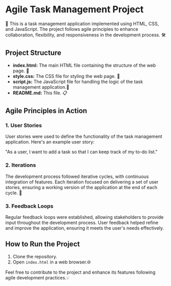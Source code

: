 # Agile Task Management Project

🚀 This is a task management application implemented using HTML, CSS, and JavaScript. The project follows agile principles to enhance collaboration, flexibility, and responsiveness in the development process. 🛠️

## Project Structure

- **index.html:** The main HTML file containing the structure of the web page. 📄
- **style.css:** The CSS file for styling the web page. 🎨
- **script.js:** The JavaScript file for handling the logic of the task management application.🧠
- **README.md:** This file. 📋

## Agile Principles in Action

### 1. User Stories

User stories were used to define the functionality of the task management application. Here's an example user story:

"As a user, I want to add a task so that I can keep track of my to-do list."

### 2. Iterations

The development process followed iterative cycles, with continuous integration of features. Each iteration focused on delivering a set of user stories, ensuring a working version of the application at the end of each cycle. 🔄

### 3. Feedback Loops

Regular feedback loops were established, allowing stakeholders to provide input throughout the development process. User feedback helped refine and improve the application, ensuring it meets the user's needs effectively.

## How to Run the Project

1. Clone the repository.
2. Open `index.html` in a web browser.🌐

Feel free to contribute to the project and enhance its features following agile development practices.💡
  
